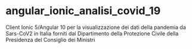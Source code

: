 # angular_ionic_analisi_covid_19
Client Ionic 5/Angular 10 per la visualizzazione dei dati della pandemia da Sars-CoV2 in Italia forniti dal Dipartimento della Protezione Civile della Presidenza del Consiglio dei Ministri
